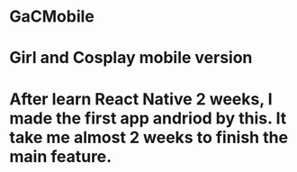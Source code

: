 # GaCMobile
# Girl and Cosplay mobile version
# After learn React Native 2 weeks, I made the first app andriod by this. It take me almost 2 weeks to finish the main feature.
